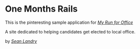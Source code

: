 # One Months Rails

This is the pinteresting sample application for
[*My Run for Office*](http://www.myrunforoffice.com)

A site dedicated to helping candidates get elected to local office.

by [*Sean Landry*](http://www.seanlandry.com)
